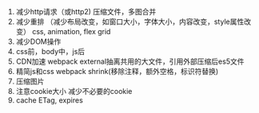 1. 减少http请求（或http2)
    压缩文件，多图合并
2. 减少重排
    （减少布局改变，如窗口大小，字体大小，内容改变，style属性改变）
    css, animation, flex grid
3. 减少DOM操作
4. css前，body中，js后
5. CDN加速
    webpack external抽离共用的大文件，引用外部压缩后es5文件
6. 精简js和css
    webpack shrink(移除注释，额外空格，标识符替换)
7. 压缩图片
8. 注意cookie大小
    减少不必要的cookie
9. cache
    ETag, expires

